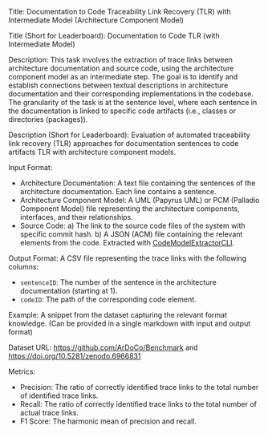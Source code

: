 Title: Documentation to Code Traceability Link Recovery (TLR) with Intermediate Model (Architecture Component Model)

Title (Short for Leaderboard): Documentation to Code TLR (with Intermediate Model)

Description: This task involves the extraction of trace links between architecture documentation and source code, using the architecture component model as an intermediate step. The goal is to identify and establish connections between textual descriptions in architecture documentation and their corresponding implementations in the codebase. The granularity of the task is at the sentence level, where each sentence in the documentation is linked to specific code artifacts (i.e., classes or directories (packages)).

Description (Short for Leaderboard): Evaluation of automated traceability link recovery (TLR) approaches for documentation sentences to code artifacts TLR with architecture component models.

Input Format:
* Architecture Documentation: A text file containing the sentences of the architecture documentation. Each line contains a sentence.
* Architecture Component Model: A UML (Papyrus UML) or PCM (Palladio Component Model) file representing the architecture components, interfaces, and their relationships.
* Source Code:
    a) The link to the source code files of the system with specific commit hash.
    b) A JSON (ACM) file containing the relevant elements from the code. Extracted with [CodeModelExtractorCLI](https://github.com/ArDoCo/CodeModelExtractorCLI).

Output Format: A CSV file representing the trace links with the following columns:
- `sentenceID`: The number of the sentence in the architecture documentation (starting at 1).
- `codeID`: The path of the corresponding code element.

Example: A snippet from the dataset capturing the relevant format knowledge. (Can be provided in a single markdown with input and output format)

Dataset URL: https://github.com/ArDoCo/Benchmark and https://doi.org/10.5281/zenodo.6966831

Metrics:
- Precision: The ratio of correctly identified trace links to the total number of identified trace links.
- Recall: The ratio of correctly identified trace links to the total number of actual trace links.
- F1 Score: The harmonic mean of precision and recall.
